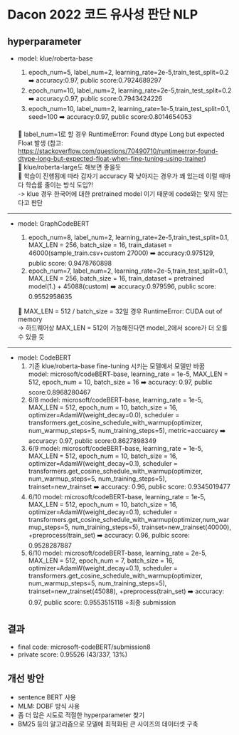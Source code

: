 # Dacon 2022 코드 유사성 판단 NLP
## hyperparameter

- model: klue/roberta-base
  1. epoch_num=5, label_num=2, learning_rate=2e-5,train_test_split=0.2 ➡️ accuracy:0.97, public score:0.7924689297
  2. epoch_num=10, label_num=2, learning_rate=2e-5,train_test_split=0.2 ➡️ accuracy:0.97, public score:0.7943424226
  3. epoch_num=10, label_num=2, learning_rate=1e-5,train_test_split=0.1, seed=100 ➡️ accuracy:0.97, public score:0.8014654053  
  
  📌 label_num=1로 할 경우 RuntimeError: Found dtype Long but expected Float 발생 (참고: https://stackoverflow.com/questions/70490710/runtimeerror-found-dtype-long-but-expected-float-when-fine-tuning-using-trainer)   
  📌 klue/roberta-large도 해보면 좋을듯   
  📌 학습이 진행됨에 따라 갑자기 accuracy 확 낮아지는 경우가 꽤 있는데 이럴 때마다 학습률 줄이는 방식 도입?!   
  -> klue 경우 한국어에 대한 pretrained model 이기 때문에 code와는 맞지 않는다고 판단
***
- model: GraphCodeBERT  
  1. epoch_num=8, label_num=2, learning_rate=2e-5,train_test_split=0.1, MAX_LEN = 256, batch_size = 16, train_dataset = 46000(sample_train.csv+custom 27000) ➡️ accuracy:0.975129, public score: 0.9478760898
  2. epoch_num=7, label_num=2, learning_rate=2e-5,train_test_split=0.1, MAX_LEN = 256, batch_size = 16, train_dataset = pretrained model(1.) + 45088(custom) ➡️ accuracy:0.979596, public score: 0.9552958635

  📌 MAX_LEN = 512 / batch_size = 32일 경우 RuntimeError: CUDA out of memory   
  -> 하드웨어상 MAX_LEN = 512이 가능해진다면 model_2에서 score가 더 오를 수 있을 듯

***
- model: CodeBERT     
  1. 기존 klue/roberta-base fine-tuning 시키는 모델에서 모델만 바꿈   
   model: microsoft/codeBERT-base, learning_rate = 1e-5, MAX_LEN = 512, epoch_num = 10, batch_size = 16 ➡️ accuracy: 0.97, public score:0.8968280467
  2. 6/8 model: microsoft/codeBERT-base, learning_rate = 1e-5, MAX_LEN = 512, epoch_num = 10, batch_size = 16, optimizer=AdamW(weight_decay=0.0), scheduler = transformers.get_cosine_schedule_with_warmup(optimizer, num_warmup_steps=5, num_training_steps=5), metric=accuarcy ➡️ accuracy: 0.97, public score:0.8627898349
  3. 6/9 model: microsoft/codeBERT-base, learning_rate = 1e-5, MAX_LEN = 512, epoch_num = 10, batch_size = 16, optimizer=AdamW(weight_decay=0.1), scheduler = transformers.get_cosine_schedule_with_warmup(optimizer, num_warmup_steps=5, num_training_steps=5), trainset=new_trainset  ➡️ accuracy: 0.96, public score: 0.9345019477
  4. 6/10 model: microsoft/codeBERT-base, learning_rate = 1e-5, MAX_LEN = 512, epoch_num = 10, batch_size = 16, optimizer=AdamW(weight_decay=0.1), scheduler = transformers.get_cosine_schedule_with_warmup(optimizer,num_warmup_steps=5, num_training_steps=5), trainset=new_trainset(40000), +preprocess(train_set) ➡️ accuracy: 0.96, pulbic score: 0.9528287887
  5. 6/10 model: microsoft/codeBERT-base, learning_rate = 2e-5, MAX_LEN = 512, epoch_num = 7, batch_size = 16, optimizer=AdamW(weight_decay=0.1), scheduler = transformers.get_cosine_schedule_with_warmup(optimizer, num_warmup_steps=5, num_training_steps=5), trainset=new_trainset(45088), +preprocess(train_set) ➡️ accuracy: 0.97, public score: 0.9553515118 ⭐️최종 submission

## 결과
- final code: microsoft-codeBERT/submission8
- private score: 0.95526 (43/337, 13%)

## 개선 방안
- sentence BERT 사용
- MLM: DOBF 방식 사용
- 좀 더 많은 시도로 적절한 hyperparameter 찾기
- BM25 등의 알고리즘으로 모델에 최적화된 큰 사이즈의 데이터셋 구축
